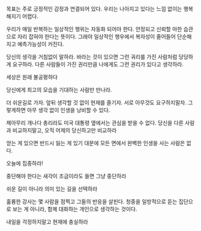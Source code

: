 목표는 주로 긍정적인 감정과 연결되어 있다. 우리는 나아지고 있다는 느낌 없이는 행복해지기 어렵다.

우리가 매일 반복하는 일상적인 행위는 자동화 되어야 한다.
안정되고 신뢰할 마한 습관으로 자리 잡혀야 한다는 뜻이다.
그래야 일상적인 행우에서 복자성이 줄어들어 단순해지고 예측가능성이 커진다.

당신의 생각을 거침없이 말하라. 바라는 것이 있으면 그런 궈리를 가진 사람처럼 당당하게 요구하라.
다른 사람들이 가진 권리만큼 나에게도 그런 권리가 있다고 생각하라.

세상은 원래 불공평하다

당신에게 최고의 모습을 기대하는 사람만 만나라.

더 쉬운길로 가자. 앞뒤 생각할 것 없이 현재를 즐기자. 서로 아무것도 요구하지말자. 그렇게하면 아무 생각 없이 인생을 낭비할 수 있다.

제아무리 개나다 총리라도 미국 대통령 옆에서는 관심을 받을 수 없다.
당신을 다른 사람과 비교하지말고, 오직 어제의 당신하고만 비교하라

얻는 게 있으면 반드시 잃는 게 있기 대문에 모든 면에서 완벽한 인생을 사는 사람은 없다.

오늘에 집중하라!

중단해야 한다는 새각이 조금이라도 들면 그냥 중단하라

쉬운 길이 아니라 의미 있는 길을 선택하라

훌륭한 강사는 몇 사람을 점찍고 그들의 반응을 살핀다.
청중을 일방적으로 듣는 집단으로 보는 게 아니라, 함께 대화하는 개인으로 생각하는 것이다.

내일을 걱정하지말고 현재에 충실하라

